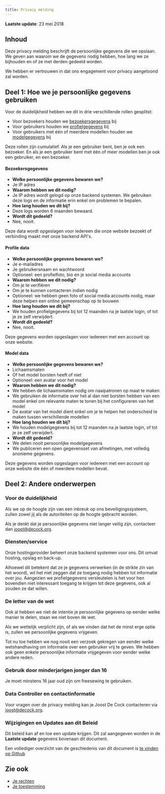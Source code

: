 ```yaml
---
title: Privacy melding
---
```


**Laatste update**: 23 mei 2018

## Inhoud

Deze privacy melding beschrijft de persoonlijke gegevens die we opslaan. We geven aan waarom we de gegevens nodig hebben, hoe lang we ze bijhouden en of ze met derden gedeeld worden.

We hebben er vertrouwen in dat ons engagement voor privacy aangetoond zal worden.

## Deel 1: Hoe we je persoonlijke gegevens gebruiken

Voor de duidelijkheid hebben we dit in drie verschillende rollen gesplitst:

- Voor bezoekers houden we [bezoekersgegevens](#visitor-data) bij
- Voor gebruikers houden we [profielgegevens](#profile-data) bij
- Voor gebruikers met één of meerdere modellen houden we [modelgegevens](#model-data) bij

Deze rollen zijn cumulatief. Als je een gebruiker bent, ben je ook een bezoeker. En als je een gebruiker bent met één of meer modellen ben je ook een gebruiker, en een bezoeker.

<Note>

#### Bezoekersgegevens

- **Welke persoonlijke gegevens bewaren we?** 
 - Je IP adres
- **Waarom hebben we dit nodig?** 
 - Je IP adres wordt gelogd op onze backend systemen. We gebruiken deze logs en de informatie erin enkel om problemen te bepalen.
- **Hoe lang houden we dit bij?** 
 - Deze logs worden 6 maanden bewaard.
- **Wordt dit gedeeld?** 
 - Nee, nooit.

Deze data wordt opgeslagen voor iedereen die onze website bezoekt of verbinding maakt met onze backend API's.

</Note>

<Note>

#### Profile data

- **Welke persoonlijke gegevens bewaren we?** 
 - Je e-mailadres
 - Je gebruikersnaam en wachtwoord
 - Optioneel: een profielfoto, bio en je social media accounts
- **Waarom hebben we dit nodig?** 
 - Om je te verifiëren
 - Om je te kunnen contacteren indien nodig
 - Optioneel: we hebben geen foto of social media accounts nodig, maar deze helpen een online gemeenschap op te bouwen
- **Hoe lang houden we dit bij?** 
 - We houden profielgegevens bij tot 12 maanden na je laatste login, of tot je ze zelf verwijdert.
- **Wordt dit gedeeld?** 
 - Nee, nooit.

Deze gegevens worden opgeslagen voor iedereen met een account op onze website.

</Note>

<Note>

#### Model data

- **Welke persoonlijke gegevens bewaren we?** 
 - Lichaamsmaten
 - Of het model borsten heeft of niet
 - Optioneel: een avatar voor het model
- **Waarom hebben we dit nodig?** 
 - We hebben de lichaamsmaten nodig om naaipatronen op maat te maken
 - We gebruiken de informatie over het al dan niet borsten hebben van een model enkel om relevante maten te tonen bij het configureren van het model
 - De avatar van het model dient enkel om je te helpen het onderscheid te maken tussen verschillende modellen
- **Hoe lang houden we dit bij?** 
 - We houden modelgegevens bij tot 12 maanden na je laatste login, of tot je ze zelf verwijdert.
- **Wordt dit gedeeld?** 
 - We delen nooit persoonlijke modelgegevens
 - We publiceren een open gegevensset van afmetingen, met volledig anonieme gegevens.

Deze gegevens worden opgeslagen voor iedereen met een account op onze website die één of meerdere modellen bevat.

</Note>

## Deel 2: Andere onderwerpen

### Voor de duidelijkheid

Als we op de hoogte zijn van een inbreuk op ons beveiligingssysteem, zullen zowel jij als de autoriteiten op de hoogte gebracht worden.

Als je denkt dat je persoonlijke gegevens niet langer veilig zijn, contacteer dan joost@decock.org.

### Diensten/service

Onze hostingprovider beheert onze backend systemen voor ons. Dit omvat hosting, opslag en back-up.

Alhoewel dit betekent dat ze je gegevens verwerken (in de strikte zin van het woord), wil het niet zeggen dat ze toegang nodig hebben tot informatie over jou. Aangezien we profielgegevens versleutelen is het voor hen bovendien niet interessant toegang te krijgen tot deze gegevens, ook al zouden ze dat willen.

### De letter van de wet

Ook al hebben we niet de intentie je persoonlijke gegevens op eender welke manier te delen, staan we niet boven de wet.

Als we wettelijk verplicht zijn, of als we vinden dat het de minst erge optie is, zullen we persoonlijke gegevens vrijgeven.

Tot nu toe hebben we nog nooit een verzoek gekregen van eender welke wetshandhaving om informatie over een gebruiker vrij te geven. We hebben ook geen enkele persoonlijke informatie vrijgegeven voor eender welke andere reden.

### Gebruik door minderjarigen jonger dan 16

Je moet minstens 16 jaar oud zijn om freesewing te gebruiken.

### Data Controller en contactinformatie

Voor vragen over de privacy melding kan je Joost De Cock contacteren via joost@decock.org.

### Wijzigingen en Updates aan dit Beleid

Dit beleid kan af en toe een update krijgen. Dit zal aangegeven worden in de **Laatste update** gegevens bovenaan dit document.

Een vollediger overzicht van de geschiedenis van dit document is [te vinden op Github](https://github.com/freesewing/markdown/commits/develop/org/docs/about/privacy)

## Zie ook

- [Je rechten](/docs/about/rights)
- [Je toestemming](/account/consent)
